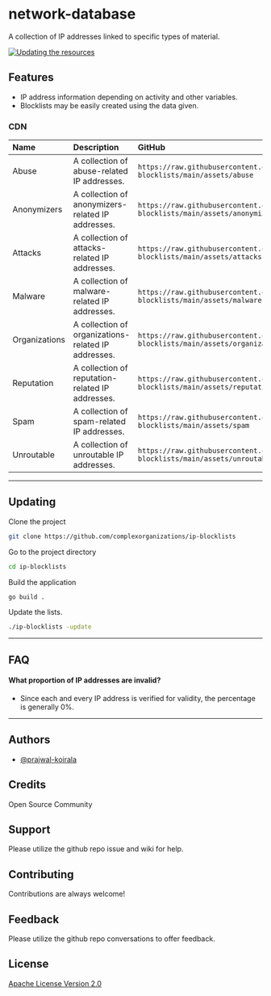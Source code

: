 # network-database

A collection of IP addresses linked to specific types of material.

[![Updating the resources](https://github.com/complexorganizations/network-database/actions/workflows/update-resources.yml/badge.svg)](https://github.com/complexorganizations/network-database/actions/workflows/update-resources.yml)

## Features

- IP address information depending on activity and other variables.
- Blocklists may be easily created using the data given.

### CDN
| Name | Description | GitHub | GitLab | Statically | JSDelivr | Combinatronics |
| :--- | :---------- | :----- | :----- | :--------- | :------- | :------------- |
| Abuse | A collection of abuse-related IP addresses. | `https://raw.githubusercontent.com/complexorganizations/ip-blocklists/main/assets/abuse` | `https://gitlab.com/prajwal-koirala/ip-blocklists/-/raw/main/assets/abuse` | `https://cdn.statically.io/gh/complexorganizations/ip-blocklists/main/assets/abuse` | `https://cdn.jsdelivr.net/gh/complexorganizations/ip-blocklists/assets/abuse` | `https://combinatronics.io/complexorganizations/ip-blocklists/main/assets/abuse` |
| Anonymizers | A collection of anonymizers-related IP addresses. | `https://raw.githubusercontent.com/complexorganizations/ip-blocklists/main/assets/anonymizers` | `https://gitlab.com/prajwal-koirala/ip-blocklists/-/raw/main/assets/anonymizers` | `https://cdn.statically.io/gh/complexorganizations/ip-blocklists/main/assets/anonymizers` | `https://cdn.jsdelivr.net/gh/complexorganizations/ip-blocklists/assets/anonymizers` | `https://combinatronics.io/complexorganizations/ip-blocklists/main/assets/anonymizers` |
| Attacks | A collection of attacks-related IP addresses. | `https://raw.githubusercontent.com/complexorganizations/ip-blocklists/main/assets/attacks` | `https://gitlab.com/prajwal-koirala/ip-blocklists/-/raw/main/assets/attacks` | `https://cdn.statically.io/gh/complexorganizations/ip-blocklists/main/assets/attacks` | `https://cdn.jsdelivr.net/gh/complexorganizations/ip-blocklists/assets/attacks` | `https://combinatronics.io/complexorganizations/ip-blocklists/main/assets/attacks` |
| Malware | A collection of malware-related IP addresses. | `https://raw.githubusercontent.com/complexorganizations/ip-blocklists/main/assets/malware` | `https://gitlab.com/prajwal-koirala/ip-blocklists/-/raw/main/assets/malware` | `https://cdn.statically.io/gh/complexorganizations/ip-blocklists/main/assets/malware` | `https://cdn.jsdelivr.net/gh/complexorganizations/ip-blocklists/assets/malware` | `https://combinatronics.io/complexorganizations/ip-blocklists/main/assets/malware` |
| Organizations | A collection of organizations-related IP addresses. | `https://raw.githubusercontent.com/complexorganizations/ip-blocklists/main/assets/organizations` | `https://gitlab.com/prajwal-koirala/ip-blocklists/-/raw/main/assets/organizations` | `https://cdn.statically.io/gh/complexorganizations/ip-blocklists/main/assets/organizations` | `https://cdn.jsdelivr.net/gh/complexorganizations/ip-blocklists/assets/organizations` | `https://combinatronics.io/complexorganizations/ip-blocklists/main/assets/organizations` |
| Reputation | A collection of reputation-related IP addresses. | `https://raw.githubusercontent.com/complexorganizations/ip-blocklists/main/assets/reputation` | `https://gitlab.com/prajwal-koirala/ip-blocklists/-/raw/main/assets/reputation` | `https://cdn.statically.io/gh/complexorganizations/ip-blocklists/main/assets/reputation` | `https://cdn.jsdelivr.net/gh/complexorganizations/ip-blocklists/assets/reputation` | `https://combinatronics.io/complexorganizations/ip-blocklists/main/assets/reputation` |
| Spam | A collection of spam-related IP addresses. | `https://raw.githubusercontent.com/complexorganizations/ip-blocklists/main/assets/spam` | `https://gitlab.com/prajwal-koirala/ip-blocklists/-/raw/main/assets/spam` |  `https://cdn.statically.io/gh/complexorganizations/ip-blocklists/main/assets/spam` | `https://cdn.jsdelivr.net/gh/complexorganizations/ip-blocklists/assets/spam` | `https://combinatronics.io/complexorganizations/ip-blocklists/main/assets/spam` |
| Unroutable | A collection of unroutable IP addresses. | `https://raw.githubusercontent.com/complexorganizations/ip-blocklists/main/assets/unroutable` | `https://gitlab.com/prajwal-koirala/ip-blocklists/-/raw/main/assets/unroutable` |  `https://cdn.statically.io/gh/complexorganizations/ip-blocklists/main/assets/unroutable` | `https://cdn.jsdelivr.net/gh/complexorganizations/ip-blocklists/assets/unroutable` | `https://combinatronics.io/complexorganizations/ip-blocklists/main/assets/unroutable` |


---
## Updating

Clone the project

```bash
git clone https://github.com/complexorganizations/ip-blocklists
```

Go to the project directory

```bash
cd ip-blocklists
```

Build the application

```bash
go build .
```

Update the lists.

```bash
./ip-blocklists -update
```

---
## FAQ

#### What proportion of IP addresses are invalid?

- Since each and every IP address is verified for validity, the percentage is generally 0%.

---
## Authors

- [@prajwal-koirala](https://github.com/prajwal-koirala)

## Credits

Open Source Community

## Support

Please utilize the github repo issue and wiki for help.

## Contributing

Contributions are always welcome!

## Feedback

Please utilize the github repo conversations to offer feedback.

## License

[Apache License Version 2.0](https://github.com/complexorganizations/ip-blocklists/blob/main/.github/license)
